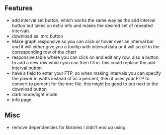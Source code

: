 ## Features
- add interval set button, which works the same way as the add interval button but takes on extra info and makes the desired set of repeated intervals
- download as .mrc button
- Make graph responsive so you can click or hover over an interval bar and it will either give you a tooltip with interval data or it will scroll to the corresponding row of the chart
- responsive table where you can click on and edit any row, also a button to add a new row which you can then fill in. this could replace the add interval button
- have a field to enter your FTP, so when making intervals you can specify the power in watts instead of as a percent, then it uses your FTP to convert to percent for the mrc file. this might be good to put next to the download button
- dark mode/light mode
- info page

## Misc
- remove dependencies for libraries I didn't end up using